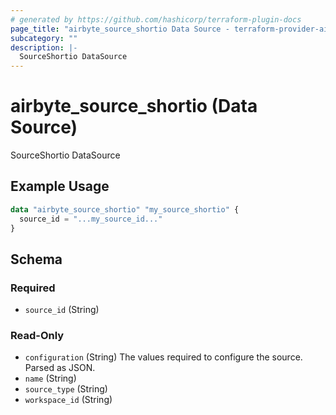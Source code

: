 ```yaml
---
# generated by https://github.com/hashicorp/terraform-plugin-docs
page_title: "airbyte_source_shortio Data Source - terraform-provider-airbyte"
subcategory: ""
description: |-
  SourceShortio DataSource
---
```


# airbyte_source_shortio (Data Source)

SourceShortio DataSource

## Example Usage

```terraform
data "airbyte_source_shortio" "my_source_shortio" {
  source_id = "...my_source_id..."
}
```

<!-- schema generated by tfplugindocs -->
## Schema

### Required

- `source_id` (String)

### Read-Only

- `configuration` (String) The values required to configure the source. Parsed as JSON.
- `name` (String)
- `source_type` (String)
- `workspace_id` (String)


